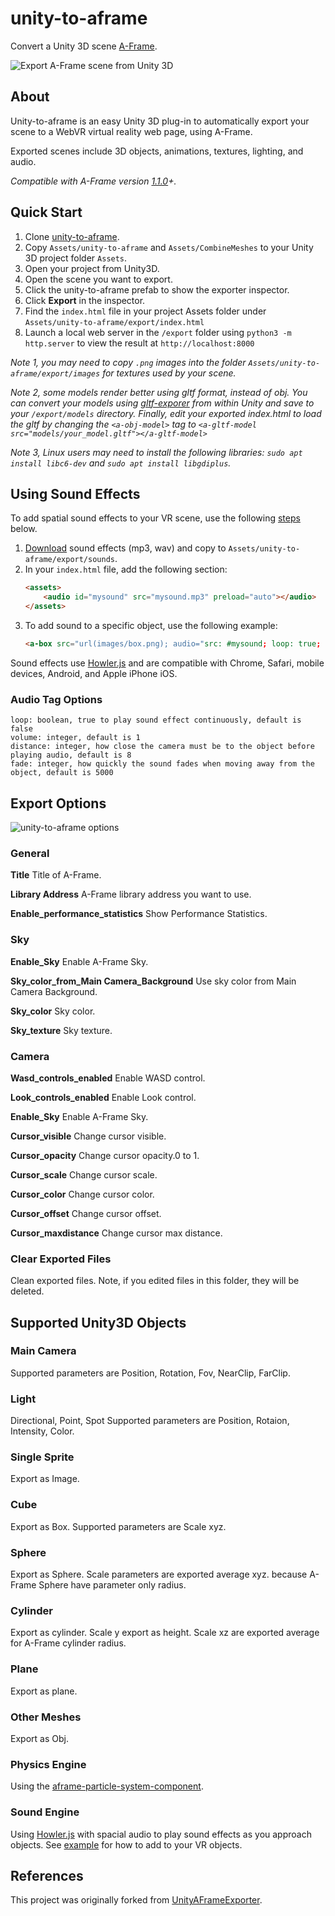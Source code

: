 unity-to-aframe
===============

Convert a Unity 3D scene [A-Frame](https://aframe.io/).

![Export A-Frame scene from Unity 3D](screenshot.gif)

## About

Unity-to-aframe is an easy Unity 3D plug-in to automatically export your scene to a WebVR virtual reality web page, using A-Frame.

Exported scenes include 3D objects, animations, textures, lighting, and audio.

*Compatible with A-Frame version [1.1.0](https://aframe.io/docs/1.1.0/introduction/)+.*

## Quick Start

1. Clone [unity-to-aframe](https://github.com/primaryobjects/unity-to-aframe.git).
2. Copy `Assets/unity-to-aframe` and `Assets/CombineMeshes` to your Unity 3D project folder `Assets`.
3. Open your project from Unity3D.
4. Open the scene you want to export.
5. Click the unity-to-aframe prefab to show the exporter inspector.
6. Click **Export** in the inspector.
7. Find the `index.html` file in your project Assets folder under `Assets/unity-to-aframe/export/index.html`
8. Launch a local web server in the `/export` folder using `python3 -m http.server` to view the result at `http://localhost:8000`

*Note 1, you may need to copy `.png` images into the folder `Assets/unity-to-aframe/export/images` for textures used by your scene.*

*Note 2, some models render better using gltf format, instead of obj. You can convert your models using [gltf-exporer](https://github.com/Plattar/gltf-exporter) from within Unity and save to your `/export/models` directory. Finally, edit your exported index.html to load the gltf by changing the `<a-obj-model>` tag to `<a-gltf-model src="models/your_model.gltf"></a-gltf-model>`*

*Note 3, Linux users may need to install the following libraries: `sudo apt install libc6-dev` and `sudo apt install libgdiplus`.*

## Using Sound Effects

To add spatial sound effects to your VR scene, use the following [steps](https://gist.github.com/primaryobjects/66516de4423f302856ecb82f23edb07e#a-frame-audio-sound-in-ios) below.

1. [Download](https://www.freesoundeffects.com/free-sounds/airplane-10004/) sound effects (mp3, wav) and copy to `Assets/unity-to-aframe/export/sounds`.
2. In your `index.html` file, add the following section:
    ```html
    <assets>
        <audio id="mysound" src="mysound.mp3" preload="auto"></audio>
    </assets>
    ```
3. To add sound to a specific object, use the following example:
    ```html
    <a-box src="url(images/box.png); audio="src: #mysound; loop: true; distance: 8;"></a-box>
    ```

Sound effects use [Howler.js](https://howlerjs.com/) and are compatible with Chrome, Safari, mobile devices, Android, and Apple iPhone iOS.

### Audio Tag Options

```
loop: boolean, true to play sound effect continuously, default is false
volume: integer, default is 1
distance: integer, how close the camera must be to the object before playing audio, default is 8
fade: integer, how quickly the sound fades when moving away from the object, default is 5000
```

## Export Options

![unity-to-aframe options](screenshot2.gif)

### General

**Title**
  Title of A-Frame.

**Library Address**
  A-Frame library address you want to use.

**Enable_performance_statistics**
  Show Performance Statistics.

### Sky

**Enable_Sky**
  Enable A-Frame Sky.

**Sky_color_from_Main Camera_Background**
  Use sky color from Main Camera Background.

**Sky_color**
  Sky color.

**Sky_texture**
  Sky texture.

### Camera

**Wasd_controls_enabled**
  Enable WASD control.

**Look_controls_enabled**
  Enable Look control.

**Enable_Sky**
  Enable A-Frame Sky.

**Cursor_visible**
  Change cursor visible.

**Cursor_opacity**
  Change cursor opacity.0 to 1.

**Cursor_scale**
  Change cursor scale.

**Cursor_color**
  Change cursor color.

**Cursor_offset**
  Change cursor offset.
  
**Cursor_maxdistance**
  Change cursor max distance.

### Clear Exported Files

Clean exported files. Note, if you edited files in this folder, they will be deleted.

## Supported Unity3D Objects

### Main Camera

Supported parameters are Position, Rotation, Fov, NearClip, FarClip.

### Light

Directional, Point, Spot
Supported parameters are Position, Rotaion, Intensity, Color.

### Single Sprite

Export as Image.

### Cube

Export as Box.
Supported parameters are Scale xyz.

### Sphere

Export as Sphere.
Scale parameters are exported average xyz. because A-Frame Sphere have parameter only radius.

### Cylinder

Export as cylinder.
Scale y export as height.
Scale xz are exported average for A-Frame cylinder radius.

### Plane

Export as plane.

### Other Meshes

Export as Obj.

### Physics Engine

Using the [aframe-particle-system-component](https://github.com/IdeaSpaceVR/aframe-particle-system-component).

### Sound Engine

Using [Howler.js](https://howlerjs.com/) with spacial audio to play sound effects as you approach objects. See [example](https://gist.github.com/primaryobjects/66516de4423f302856ecb82f23edb07e#file-index-html) for how to add to your VR objects.

## References

This project was originally forked from [UnityAFrameExporter](https://github.com/umiyuki/UnityAFrameExporter).